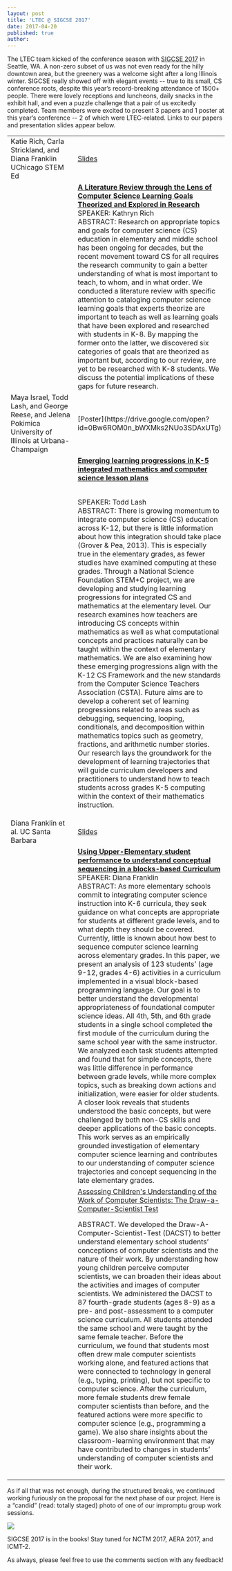 ```yaml
---
layout: post
title: 'LTEC @ SIGCSE 2017'
date: 2017-04-20
published: true
author:
---
```


The LTEC team kicked of the conference season with [SIGCSE 2017](https://sigcse2017.sigcse.org/) in Seattle, WA. A non-zero subset of us was not even ready for the hilly downtown area, but the greenery was a welcome sight after a long Illinois winter. SIGCSE really showed off with elegant events -- true to its small, CS conference roots, despite this year’s record-breaking attendance of 1500+ people. There were lovely receptions and luncheons, daily snacks in the exhibit hall, and even a puzzle challenge that a pair of us excitedly completed. Team members were excited to present 3 papers and 1 poster at this year’s conference -- 2 of which were LTEC-related. Links to our papers and presentation slides appear below.

<!--excerpt-->
<table>
  <tr>
    <td style="width: 150px;">
    Katie Rich, Carla Strickland, and Diana Franklin
UChicago STEM Ed</td>
  <td><a href="https://drive.google.com/open?id=0Bw6ROM0n_bWXR2k2RmR1ZU9lWEk">Slides</a></td>
  </tr>
  <tr>
  <td>
  <img src="http://everydaycomputing.org/static/img/portfolio/rich.jpg" class="img-circle timeline-image" alt=""><br>
  <img src="http://everydaycomputing.org/static/img/portfolio/carla.jpg" class="img-circle timeline-image" alt=""><br>
  <img src="http://everydaycomputing.org/static/img/portfolio/DianaCropped.jpg" class="img-circle timeline-image" alt="">

  <br/>


  </td>
  <td>
  <a href="http://dl.acm.org/citation.cfm?id=3017772"><b>A Literature Review through the Lens of Computer Science Learning Goals Theorized and Explored in Research</b></a>
  <br>SPEAKER: Kathryn Rich
  <br>ABSTRACT: Research on appropriate topics and goals for computer science (CS) education in elementary and middle school has been ongoing for decades, but the recent movement toward CS for all requires the research community to gain a better understanding of what is most important to teach, to whom, and in what order. We conducted a literature review with specific attention to cataloging computer science learning goals that experts theorize are important to teach as well as learning goals that have been explored and researched with students in K-8. By mapping the former onto the latter, we discovered six categories of goals that are theorized as important but, according to our review, are yet to be researched with K-8 students. We discuss the potential implications of these gaps for future research.
  </td>
  </tr>

<!-- -->

  <tr>
    <td style="width: 150px;">  Maya Israel, Todd Lash, and George Reese, and Jelena Pokimica
      University of Illinois at Urbana-Champaign</td>
  <td>[Poster](https://drive.google.com/open?id=0Bw6ROM0n_bWXMks2NUo3SDAxUTg)</td>
  </tr>

  <tr>
  <td>
<img src="http://everydaycomputing.org/static/img/portfolio/reese.jpg" class="img-circle timeline-image" alt="">
<br/>
<img src="http://everydaycomputing.org/static/img/portfolio/Maya.png" class="img-circle timeline-image" alt="">
<br/>
<img src="http://everydaycomputing.org/static/img/portfolio/lash.jpeg" class="img-circle timeline-image" alt="">
<br/>
<img src="http://everydaycomputing.org/static/img/portfolio/JelenaP.jpg" class="img-circle timeline-image" alt="">

  </td>
  <td><a href="http://dl.acm.org/citation.cfm?id=3022421)"><b>Emerging learning progressions in K-5 integrated mathematics and computer science lesson plans</b></a>

  <br>SPEAKER: Todd Lash
  <br>ABSTRACT: There is growing momentum to integrate computer science (CS) education across K-12, but there is little information about how this integration should take place (Grover & Pea, 2013). This is especially true in the elementary grades, as fewer studies have examined computing at these grades. Through a National Science Foundation STEM+C project, we are developing and studying learning progressions for integrated CS and mathematics at the elementary level. Our research examines how teachers are introducing CS concepts within mathematics as well as what computational concepts and practices naturally can be taught within the context of elementary mathematics. We are also examining how these emerging progressions align with the K-12 CS Framework and the new standards from the Computer Science Teachers Association (CSTA). Future aims are to develop a coherent set of learning progressions related to areas such as debugging, sequencing, looping, conditionals, and decomposition within mathematics topics such as geometry, fractions, and arithmetic number stories. Our research lays the groundwork for the development of learning trajectories that will guide curriculum developers and practitioners to understand how to teach students across grades K-5 computing within the context of their mathematics instruction.
  </td>
  </tr>


  <tr>
    <td style="width: 150px;">Diana Franklin et al. UC Santa Barbara
</td>
  <td><a href="https://drive.google.com/open?id=0Bw6ROM0n_bWXVnVVelY5bnlyS0E">Slides</a></td>
  </tr>

  <tr>
  <td>  <img src="http://everydaycomputing.org/static/img/portfolio/DianaCropped.jpg" class="img-circle timeline-image" alt="">
  </td>
  <td><a href="http://dl.acm.org/citation.cfm?id=3017760"><b>Using Upper-Elementary student performance to understand conceptual sequencing in a blocks-based Curriculum</b></a>
  <br>SPEAKER: Diana Franklin
  <br>ABSTRACT: As more elementary schools commit to integrating computer science instruction into K-6 curricula, they seek guidance on what concepts are appropriate for students at different grade levels, and to what depth they should be covered. Currently, little is known about how best to sequence computer science learning across elementary grades. In this paper, we present an analysis of 123 students’ (age 9-12, grades 4-6) activities in a curriculum implemented in a visual block-based programming language. Our goal is to better understand the developmental appropriateness of foundational computer science ideas.
All 4th, 5th, and 6th grade students in a single school completed the first module of the curriculum during the same school year with the same instructor. We analyzed each task students attempted and found that for simple concepts, there was little difference in performance between grade levels, while more complex topics, such as breaking down actions and initialization, were easier for older students. A closer look reveals that students understood the basic concepts, but were challenged by both non-CS skills and deeper applications of the basic concepts. This work serves as an empirically grounded investigation of elementary computer science learning and contributes to our understanding of computer science trajectories and concept sequencing in the late elementary grades.
  </td>
  </tr>
  <tr>
  <td>

  </td>

  <td><a href="http://dl.acm.org/citation.cfm?id=3017769">Assessing Children's Understanding of the Work of Computer Scientists: The Draw-a-Computer-Scientist Test</a>

ABSTRACT. We developed the Draw-A-Computer-Scientist-Test (DACST) to better understand elementary school students’ conceptions of computer scientists and the nature of their work. By understanding how young children perceive computer scientists, we can broaden their ideas about the activities and images of computer scientists. We administered the DACST to 87 fourth-grade students (ages 8-9) as a pre- and post-assessment to a computer science curriculum. All students attended the same school and were taught by the same female teacher. Before the curriculum, we found that students most often drew male computer scientists working alone, and featured actions that were connected to technology in general (e.g., typing, printing), but not specific to computer science. After the curriculum, more female students drew female computer scientists than before, and the featured actions were more specific to computer science (e.g., programming a game). We also share insights about the classroom-learning environment that may have contributed to changes in students’ understanding of computer scientists and their work.
  </td>


</tr>
</table>

As if all that was not enough, during the structured breaks, we continued working furiously on the proposal for the next phase of our project. Here is a “candid” (read: totally staged) photo of one of our impromptu group work sessions.

<img src="{{ site.images }}/blog/2017-04-20-ltec-at-sigcse-2017-5a2a8f26.gif">

SIGCSE 2017 is in the books! Stay tuned for NCTM 2017, AERA 2017, and ICMT-2.

As always, please feel free to use the comments section with any feedback!
